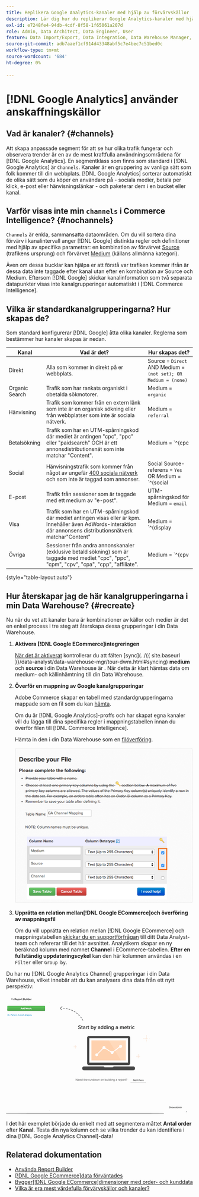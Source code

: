 ```yaml
---
title: Replikera Google Analytics-kanaler med hjälp av förvärvskällor
description: Lär dig hur du replikerar Google Analytics-kanaler med hjälp av förvärvskällor.
exl-id: e7248fe4-94db-4cdf-8f58-1f65061a207d
role: Admin, Data Architect, Data Engineer, User
feature: Data Import/Export, Data Integration, Data Warehouse Manager, Commerce Tables
source-git-commit: adb7aaef1cf914d43348abf5c7e4bec7c51bed0c
workflow-type: tm+mt
source-wordcount: '684'
ht-degree: 0%

---
```


# [!DNL Google Analytics] använder anskaffningskällor

## Vad är kanaler? {#channels}

Att skapa anpassade segment för att se hur olika trafik fungerar och observera trender är en av de mest kraftfulla användningsområdena för [!DNL Google Analytics]. En segmentklass som finns som standard i [!DNL Google Analytics] är `Channels`. Kanaler är en gruppering av vanliga sätt som folk kommer till din webbplats.  [!DNL Google Analytics] sorterar automatiskt de olika sätt som du köper en användare på - sociala medier, betala per klick, e-post eller hänvisningslänkar - och paketerar dem i en bucket eller kanal.

## Varför visas inte min `channels` i Commerce Intelligence? {#nochannels}

`Channels` är enkla, sammansatta dataområden. Om du vill sortera dina förvärv i kanalintervall anger [!DNL Google] distinkta regler och definitioner med hjälp av specifika parametrar: en kombination av förvärvet [Source](https://support.google.com/analytics/answer/1033173?hl=en) (trafikens ursprung) och förvärvet [Medium](https://support.google.com/analytics/answer/6099206?hl=en) (källans allmänna kategori).

Även om dessa bucklar kan hjälpa er att förstå var trafiken kommer ifrån är dessa data inte taggade efter kanal utan efter en kombination av Source och Medium. Eftersom [!DNL Google] skickar kanalinformation som två separata datapunkter visas inte kanalgrupperingar automatiskt i [!DNL Commerce Intelligence].

## Vilka är standardkanalgrupperingarna? Hur skapas de?

Som standard konfigurerar [!DNL Google] åtta olika kanaler. Reglerna som bestämmer hur kanaler skapas är nedan.

| **Kanal** | **Vad är det?** | **Hur skapas det?** |
|---|---|---|
| Direkt | Alla som kommer in direkt på er webbplats. | Source = `Direct`<br>AND Medium = `(not set); OR Medium = (none)` |
| Organic Search | Trafik som har rankats organiskt i obetalda sökmotorer. | Medium = `organic` |
| Hänvisning | Trafik som kommer från en extern länk som inte är en organisk sökning eller från webbplatser som inte är sociala nätverk. | Medium = `referral` |
| Betalsökning | Trafik som har en UTM-spårningskod där mediet är antingen &quot;cpc&quot;, &quot;ppc&quot; eller &quot;paidsearch&quot; OCH är ett annonsdistributionsnät som inte matchar &quot;Content&quot;. | Medium = `^(cpc|ppc|paidsearch)$`<br>AND Ad Distribution Network ≠ `Content` |
| Social | Hänvisningstrafik som kommer från något av ungefär [400 sociala nätverk](https://www.annielytics.com/blog/analytics/sites-google-analytics-includes-in-social-reports/) och som inte är taggad som annonser. | Social Source-referens = `Yes`<br>OR Medium = `^(social|social-network|social-media|sm|social network|social media)$` |
| E-post | Trafik från sessioner som är taggade med ett medium av &quot;e-post&quot;. | UTM-spårningskod för Medium = `email` |
| Visa | Trafik som har en UTM-spårningskod där mediet antingen visas eller är kpm. Innehåller även AdWords-interaktion där annonsens distributionsnätverk matchar&quot;Content&quot; | Medium = `^(display|cpm|banner)$`<br>OR Ad Distribution Network = `Content`<br>AND Ad Format ≠ `Text` |
| Övriga | Sessioner från andra annonskanaler (exklusive betald sökning) som är taggade med mediet &quot;cpc&quot;, &quot;ppc&quot;, &quot;cpm&quot;, &quot;cpv&quot;, &quot;cpa&quot;, &quot;cpp&quot;, &quot;affiliate&quot;. | Medium = `^(cpv|cpa|cpp|content-text)$` |

{style="table-layout:auto"}

## Hur återskapar jag de här kanalgrupperingarna i min Data Warehouse? {#recreate}

Nu när du vet att kanaler bara är kombinationer av källor och medier är det en enkel process i tre steg att återskapa dessa grupperingar i din Data Warehouse.

1. **Aktivera [!DNL Google ECommerce]integreringen**

   [När det är aktiverat](../importing-data/integrations/google-ecommerce.md) kontrollerar du att fälten [sync]&#x200B;(../{{ site.baseurl }}/data-analyst/data-warehouse-mgr/tour-dwm.html#syncing) **medium** och **source** i din Data Warehouse är . När detta är klart hämtas data om medium- och källinhämtning till din Data Warehouse.

1. **Överför en mappning av Google kanalgrupperingar**

   Adobe Commerce skapar en tabell med standardgrupperingarna mappade som en fil som du kan [hämta](../../assets/ga-channel-mapping.csv).

   Om du är [!DNL Google Analytics]-proffs och har skapat egna kanaler vill du lägga till dina specifika regler i mappningstabellen innan du överför filen till [!DNL Commerce Intelligence].

   Hämta in den i din Data Warehouse som en [filöverföring](../importing-data/connecting-data/using-file-uploader.md).

   ![](../../assets/Setting_Primary_Keys.png)

1. **Upprätta en relation mellan[!DNL Google ECommerce]och överföring av mappningsfil**

   Om du vill upprätta en relation mellan [!DNL Google ECommerce] och mappningstabellen [skickar du en supportförfrågan](../../guide-overview.md#Submitting-a-Support-Ticket) till ditt Data Analyst-team och refererar till det här avsnittet. Analytikern skapar en ny beräknad kolumn med namnet **Channel** i ECommerce-tabellen. **Efter en fullständig uppdateringscykel** kan den här kolumnen användas i en `Filter` eller `Group by`.

Du har nu [!DNL Google Analytics Channel] grupperingar i din Data Warehouse, vilket innebär att du kan analysera dina data från ett nytt perspektiv:

![Segmenterar måttet Antal order efter kanal](../../assets/GA_Channel_Gif.gif)

I det här exemplet började du enkelt med att segmentera måttet **Antal order** efter **Kanal**. Testa din nya kolumn och se vilka trender du kan identifiera i dina [!DNL Google Analytics Channel]-data!

## Relaterad dokumentation

* [Använda Report Builder](../../tutorials/using-visual-report-builder.md)
* [[!DNL Google ECommerce]data förväntades](../importing-data/integrations/google-ecommerce-data.md)
* [Bygger[!DNL Google ECommerce]dimensioner med order- och kunddata](../data-warehouse-mgr/bldg-google-ecomm-dim.md)
* [Vilka är era mest värdefulla förvärvskällor och kanaler?](../analysis/most-value-source-channel.md)
